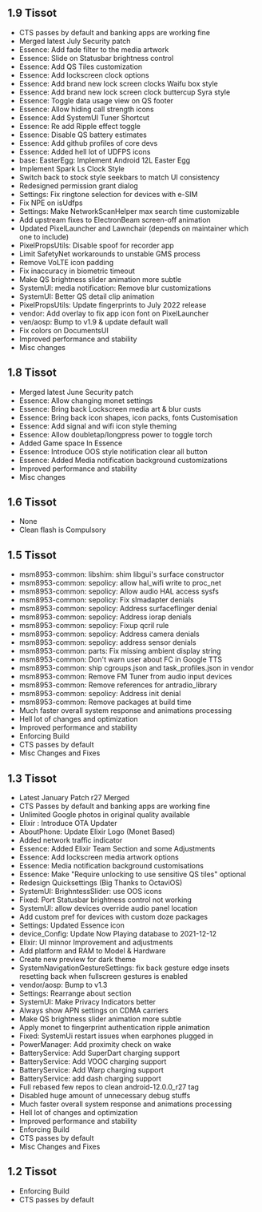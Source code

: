 ## 1.9 Tissot

* CTS passes by default and banking apps are working fine
* Merged latest July Security patch
* Essence: Add fade filter to the media artwork 
* Essence: Slide on Statusbar brightness control
* Essence: Add QS Tiles customization
* Essence: Add lockscreen clock options
* Essence: Add brand new lock screen clocks Waifu box style 
* Essence: Add brand new lock screen clock buttercup Syra style
* Essence: Toggle data usage view on QS footer 
* Essence: Allow hiding call strength icons 
* Essence: Add SystemUI Tuner Shortcut
* Essence: Re add Ripple effect toggle
* Essence: Disable QS battery estimates 
* Essence: Add github profiles of core devs
* Essence: Added hell lot of UDFPS icons
* base: EasterEgg: Implement Android 12L Easter Egg
* Implement Spark Ls Clock Style 
* Switch back to stock style seekbars to match UI consistency
* Redesigned permission grant dialog
* Settings: Fix ringtone selection for devices with e-SIM 
* Fix NPE on isUdfps
* Settings: Make NetworkScanHelper max search time customizable
* Add upstream fixes to ElectronBeam screen-off animation
* Updated PixelLauncher and Lawnchair (depends on maintainer which one to include)
* PixelPropsUtils: Disable spoof for recorder app 
* Limit SafetyNet workarounds to unstable GMS process
* Remove VoLTE icon padding
* Fix inaccuracy in biometric timeout 
* Make QS brightness slider animation more subtle
* SystemUI: media notification: Remove blur customizations
* SystemUI: Better QS detail clip animation
* PixelPropsUtils: Update fingerprints to July 2022 release
* vendor: Add overlay to fix app icon font on PixelLauncher
* ven/aosp: Bump to v1.9 & update default wall 
* Fix colors on DocumentsUI
* Improved performance and stability
* Misc changes

## 1.8 Tissot
- Merged latest June Security patch
- Essence: Allow changing monet settings
- Essence: Bring back Lockscreen media art & blur custs 
- Essence: Bring back icon shapes, icon packs, fonts Customisation
- Essence: Add signal and wifi icon style theming
- Essence: Allow doubletap/longpress power to toggle torch 
- Added Game space In Essence
- Essence: Introduce OOS style notification clear all button
- Essence: Added Media notification background customizations
- Improved performance and stability
- Misc changes

## 1.6 Tissot
- None
- Clean flash is Compulsory

## 1.5 Tissot

- msm8953-common: libshim: shim libgui's surface constructor 
- msm8953-common: sepolicy: allow hal_wifi write to proc_net
- msm8953-common: sepolicy: Allow audio HAL access sysfs 
- msm8953-common: sepolicy: Fix slmadapter denials 
- msm8953-common: sepolicy: Address surfaceflinger denial
- msm8953-common: sepolicy: Address iorap denials 
- msm8953-common: sepolicy: Fixup qcril rule 
- msm8953-common: sepolicy: Address camera denials 
- msm8953-common: sepolicy: address sensor denials 
- msm8953-common: parts: Fix missing ambient display string
- msm8953-common: Don't warn user about FC in Google TTS 
- msm8953-common: ship cgroups.json and task_profiles.json in vendor 
- msm8953-common: Remove FM Tuner from audio input devices 
- msm8953-common: Remove references for antradio_library
- msm8953-common: sepolicy: Address init denial 
- msm8953-common: Remove packages at build time
- Much faster overall system response and animations processing
- Hell lot of changes and optimization 
- Improved performance and stability
- Enforcing Build
- CTS passes by default
- Misc Changes and Fixes

## 1.3 Tissot

- Latest January Patch r27 Merged
- CTS Passes by default and banking apps are working fine
- Unlimited Google photos in original quality available
- Elixir : Introduce OTA Updater
- AboutPhone: Update Elixir Logo (Monet Based)
- Added network traffic indicator
- Essence: Added Elixir Team Section and some Adjustments 
- Essence: Add lockscreen media artwork options 
- Essence: Media notification background customisations
- Essence: Make "Require unlocking to use sensitive QS tiles" optional
- Redesign Quicksettings (Big Thanks to OctaviOS)
- SystemUI: BrighntessSlider: use OOS icons 
- Fixed: Port Statusbar brightness control not working
- SystemUI: allow devices override audio panel location
- Add custom pref for devices with custom doze packages
- Settings: Updated Essence icon 
- device_Config: Update Now Playing database to 2021-12-12
- Elixir: UI minnor Improvement and adjustments 
- Add platform and RAM to Model & Hardware 
- Create new preview for dark theme
- SystemNavigationGestureSettings: fix back gesture edge insets resetting back when fullscreen gestures is enabled
- vendor/aosp: Bump to v1.3 
- Settings: Rearrange about section 
- SystemUI: Make Privacy Indicators better
- Always show APN settings on CDMA carriers
- Make QS brightness slider animation more subtle 
- Apply monet to fingerprint authentication ripple animation
- Fixed: SystemUi restart issues when earphones plugged in
- PowerManager: Add proximity check on wake 
- BatteryService: Add SuperDart charging support 
- BatteryService: Add VOOC charging support 
- BatteryService: Add Warp charging support 
- BatteryService: add dash charging support
- Full rebased few repos to clean android-12.0.0_r27 tag
- Disabled huge amount of unnecessary debug stuffs
- Much faster overall system response and animations processing
- Hell lot of changes and optimization 
- Improved performance and stability
- Enforcing Build
- CTS passes by default
- Misc Changes and Fixes

## 1.2 Tissot

- Enforcing Build
- CTS passes by default
